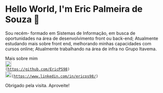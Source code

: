 # Hello World, I'm Eric Palmeira de Souza  👋

Sou recém- formado em Sistemas de Informação, em busca de oportunidades na área de desenvolvimento front ou back-end;
Atualmente estudando mais sobre front end, melhorando minhas capacidades com cursos online;
Atualmente trabalhando na área de infra no Grupo Itavema.

Mais sobre mim
<br>
<code><img height="20" src="https://img.shields.io/badge/-Github-000?style=flat-square&logo=Github&logoColor=white&link=https://github.com/EricPS98"/> (https://github.com/EricPS98)</code>
<br>
<code><img height="20" src="https://img.shields.io/badge/-LinkedIn-blue?style=flat-square&logo=Linkedin&logoColor=white&link=https://www.linkedin.com/in/ericps98"/>(https://www.linkedin.com/in/ericps98/)‎</code>


Obrigado pela visita.
Aproveite! 
